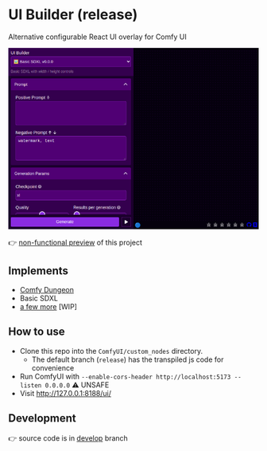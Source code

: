 # UI Builder (release)

Alternative configurable React UI overlay for Comfy UI

[![Preview](https://raw.githubusercontent.com/norgeous/ComfyUI-UI-Builder/develop/_storycaps_/App/App_dark.png 'Preview')](https://norgeous.github.io/ComfyUI-UI-Builder/iframe.html?args=&id=app--app)

👉 [non-functional preview](https://norgeous.github.io/ComfyUI-UI-Builder/iframe.html?args=&id=app--app) of this project

## Implements

- [Comfy Dungeon](https://github.com/cubiq/Comfy_Dungeon)
- Basic SDXL
- [a few more](https://github.com/norgeous/ComfyUI-UI-Builder/tree/develop/src/configs) [WIP]

## How to use

- Clone this repo into the `ComfyUI/custom_nodes` directory.
  - The default branch (`release`) has the transpiled js code for convenience
- Run ComfyUI with `--enable-cors-header http://localhost:5173 --listen 0.0.0.0` ⚠️ UNSAFE
- Visit http://127.0.0.1:8188/ui/

## Development

👉 source code is in [develop](https://github.com/norgeous/ComfyUI-UI-Builder/tree/develop) branch
